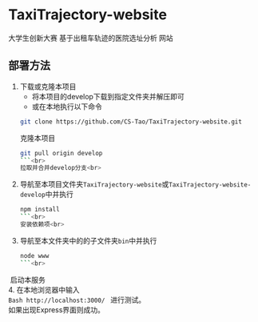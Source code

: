 # TaxiTrajectory-website
大学生创新大赛 基于出租车轨迹的医院选址分析 网站
## 部署方法
1. 下载或克隆本项目<br>
      * 将本项目的develop下载到指定文件夹并解压即可<br>
      * 或在本地执行以下命令<br>
      ```Bash
      git clone https://github.com/CS-Tao/TaxiTrajectory-website.git
      ```
      克隆本项目<br>
      ```Bash
      git pull origin develop
      ```<br>
      拉取并合并develop分支<br>
2. 导航至本项目文件夹`TaxiTrajectory-website`或`TaxiTrajectory-website-develop`中并执行<br>
      ```Bash
      npm install
      ```<br>
      安装依赖项<br>
3. 导航至本文件夹中的的子文件夹`bin`中并执行<br>
      ```Bash
      node www
      ```<br>
  启动本服务<br>
4. 在本地浏览器中输入<br>
      ```Bash
      http://localhost:3000/
      ```
      进行测试。<br>如果出现Express界面则成功。
